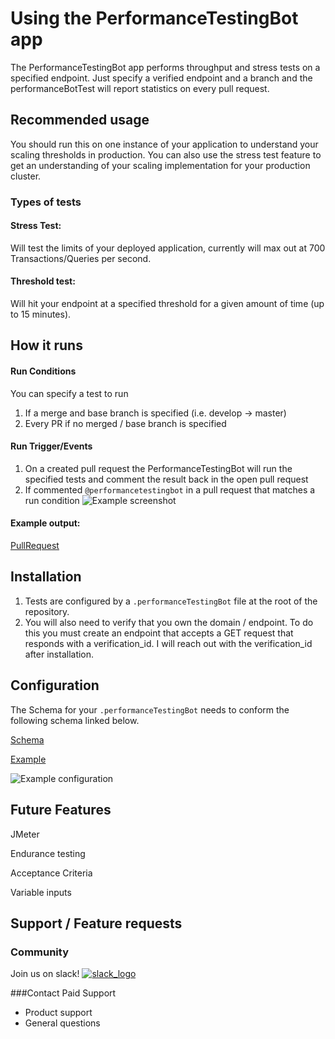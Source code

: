 # Using the PerformanceTestingBot app
The PerformanceTestingBot app performs throughput and stress tests on a specified endpoint. Just specify a verified endpoint and a branch and the performanceBotTest will report statistics on every pull request.

## Recommended usage
You should run this on one instance of your application to understand your scaling thresholds in production. You can also use the stress test feature to get an understanding of your scaling implementation for your production cluster. 

### Types of tests
#### Stress Test:
Will test the limits of your deployed application, currently will max out at 700 Transactions/Queries per second.

#### Threshold test:
Will hit your endpoint at a specified threshold for a given amount of time (up to 15 minutes). 

## How it runs

#### Run Conditions
You can specify a test to run 
1) If a merge and base branch is specified (i.e. develop -> master)
2) Every PR if no merged / base branch is specified

#### Run Trigger/Events
1) On a created pull request the PerformanceTestingBot will run the specified tests and comment the result back in the open pull request
2) If commented `@performancetestingbot` in a pull request that matches a run condition
![Example screenshot](https://github.com/jeffm14/performanceTestExampleRepo/blob/master/screenshot3.png?raw=true)

#### Example output:
[PullRequest](https://github.com/jeffm14/performanceTestExampleRepo/pull/56)

## Installation
1) Tests are configured by a `.performanceTestingBot` file at the root of the repository. 
2) You will also need to verify that you own the domain / endpoint. To do this you must create an endpoint that accepts a GET request that responds with a verification_id. I will reach out with the verification_id after installation.

## Configuration
The Schema for your `.performanceTestingBot` needs to conform the following schema linked below.

[Schema](https://github.com/jeffm14/performanceTestExampleRepo/blob/master/schema.json)

[Example](https://github.com/jeffm14/performanceTestExampleRepo/blob/master/.performanceTestingBot)

![Example configuration](https://github.com/jeffm14/performanceTestExampleRepo/blob/master/screenshot2.png?raw=true)

## Future Features
JMeter 

Endurance testing

Acceptance Criteria

Variable inputs

## Support / Feature requests
### Community
Join us on slack! 
[![slack_logo](https://raw.githubusercontent.com/jeffm14/performanceTestExampleRepo/master/Slack_logo_new_mini.png)](https://join.slack.com/t/performancetestingbot/shared_invite/zt-eufjei5s-DwcFjc9hmtUOyxemYygUXA)

###Contact Paid Support
* Product support
* General questions
